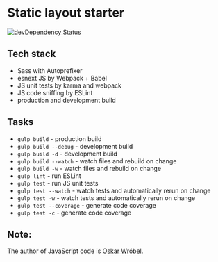 # Static layout starter

[![devDependency Status](https://david-dm.org/joannalawniczak/static-layout-starter/dev-status.svg)](https://david-dm.org/joannalawniczak/static-layout-starter?type=dev)

## Tech stack
- Sass with Autoprefixer
- esnext JS by Webpack + Babel
- JS unit tests by karma and webpack
- JS code sniffing by ESLint
- production and development build

## Tasks
- `gulp build` - production build
- `gulp build --debug` - development build
- `gulp build -d` - development build
- `gulp build --watch` - watch files and rebuild on change
- `gulp build -w` - watch files and rebuild on change
- `gulp lint` - run ESLint
- `gulp test` - run JS unit tests
- `gulp test --watch` - watch tests and automatically rerun on change
- `gulp test -w` - watch tests and automatically rerun on change
- `gulp test --coverage` - generate code coverage
- `gulp test -c` - generate code coverage

## Note:
The author of JavaScript code is [Oskar Wróbel](https://github.com/oskarwrobel).
